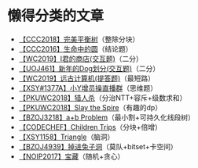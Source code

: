 ﻿# 懒得分类的文章

- [【CCC2018】完美平衡树](http://www.ebola.pro/article/solutions/ccc2018_tree)（整除分块）
- [【CCC2016】生命中的圆](http://www.ebola.pro/article/solutions/ccc2016_circle)（结论题）
- [【WC2019】I君的商店(交互题)](http://www.ebola.pro/article/solutions/wc2019_shop)（二分）
- [【UOJ461】新年的Dog划分(交互题)](http://www.ebola.pro/article/solutions/uoj461)（二分）
- [【WC2019】远古计算机(提答题)](http://www.ebola.pro/article/solutions/wc2019_oldcomputer)（最短路）
- [【XSY#1377A】小Y增员操直播群](http://www.ebola.pro/article/solutions/xsyr1377_a)（思维题）
- [【PKUWC2018】猎人杀](http://www.ebola.pro/article/solutions/pkuwc2018_hunter.html)（分治NTT+容斥+级数求和）
- [【PKUWC2018】Slay the Spire](http://www.ebola.pro/article/solutions/pkuwc2018_slaythespire)（有趣的dp）
- [【BZOJ3218】a+b Problem](http://www.ebola.pro/article/solutions/bzoj3218)（最小割+可持久化线段树）
- [【CODECHEF】Children Trips](http://www.ebola.pro/article/solutions/CC_TRIPS)（分块+倍增）
- [【XSY1158】Triangle](http://www.ebola.pro/article/solutions/xsy1158)（脑洞）
- [【BZOJ4939】掉进兔子洞](http://www.ebola.pro/article/solutions/bzoj4939)（莫队+bitset+卡空间）
- [【NOIP2017】宝藏](http://www.ebola.pro/article/solutions/noip2017_day2b)（随机+贪心）
